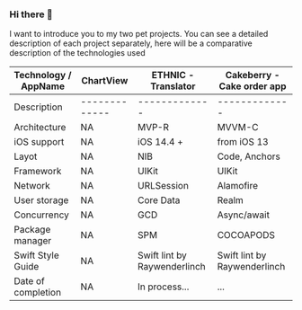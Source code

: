### Hi there 👋

I want to introduce you to my two pet projects. You can see a detailed description of each project separately, here will be a comparative description of the technologies used

| Technology / AppName        | ChartView | ETHNIC - Translator        | Cakeberry - Cake order app     
| ---                         | ------------- | ------------- | ------------- |
| Description                         | ------------- | ------------- | ------------- |
|  Architecture               | NA | MVP-R         | MVVM-C        | 
|  iOS support                | NA |iOS 14.4 +   | from iOS 13   | 
|  Layot                      | NA | NIB           | Code, Anchors | 
|  Framework                  | NA | UIKit         | UIKit         | 
|  Network                    | NA | URLSession    | Alamofire     | 
|  User storage               | NA | Core Data | Realm     | 
|  Concurrency                | NA | GCD           | Async/await   | 
|  Package manager            | NA | SPM           | COCOAPODS     | 
|  Swift Style Guide          | NA | Swift lint by Raywenderlinch  | Swift lint by Raywenderlinch           | 
|  Date of completion         | NA |In process... | ...           | 
